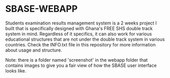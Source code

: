 # SBASE-WEBAPP
Students examination results management system is a 2 weeks project I built that is specifically designed with Ghana's FREE SHS double track system in mind. 
Regardless of it specifics, it can also work for various educational structures that are not under the double track system in various countries. Check the INFO.txt file in this repository for more information about usage and structure.

Note: there is a folder named 'screenshot' in the webapp folder that contains images to give you a fair view of how the SBASE user interface looks like.
